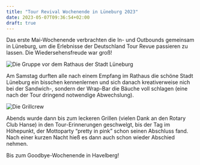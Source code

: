 ```yaml
---
title: "Tour Revival Wochenende in Lüneburg 2023"
date: 2023-05-07T09:36:54+02:00
draft: true
---
```

Das erste Mai-Wochenende verbrachten die In- und Outbounds gemeinsam in Lüneburg, um die Erlebnisse der Deutschland Tour
Revue passieren zu lassen. Die Wiedersehensfreude war groß!

![Die Gruppe vor dem Rathaus der Stadt Lüneburg](/img/2023-lueneburg-rathaus.jpeg)

Am Samstag durften alle nach einem Empfang im Rathaus die schöne Stadt Lüneburg ein bisschen kennenlernen und sich
danach kreativerweise nich bei der Sandwich-, sondern der Wrap-Bar die Bäuche voll schlagen (eine nach der Tour dringend
notwendige Abwechslung).

![Die Grillcrew](/img/2023-lueneburg-grillen.jpeg)

Abends wurde dann bis zum leckeren Grillen (vielen Dank an den Rotary Club Hanse) in den
Tour-Erinnerungen geschwelgt, bis der Tag im Höhepunkt, der Mottoparty “pretty in pink” schon seinen Abschluss fand.
Nach einer kurzen Nacht hieß es dann auch schon wieder Abschied nehmen.

Bis zum Goodbye-Wochenende in Havelberg!
